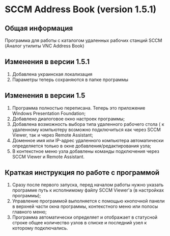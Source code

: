 # SCCM Address Book (version 1.5.1)
## Общая информация

Программа для работы с каталогом удаленных рабочих станций SCCM
(Аналог утилиты VNC Address Book)
## Изменения в версии 1.5.1

1. Добавлена украинская локализация
2. Параметры теперь сохраняются в папке программы

## Изменения в версии 1.5

1. Программа полностью переписана. Теперь это приложение Windows Presentation Foundation;
2. Добавлено диалоговое окно настроек программы;
3. Добавлена возможность выбора типа удаленного рабочего стола ( к удаленному компьютеру 
   возможно подключиться как через SCCM Viewer, так и через Remote Assistant;
4. Доменное имя или IP-адрес удаленного компьютера автоматически определяется только
   в окне добавления/редактирования узла;
5. В контекстное меню узла добавлены команды подключения через SCCM Viewer и Remote Assistant.

## Краткая инструкция по работе с программой

1. Сразу после первого запуска, перед началом работы нужно указать
   программе путь к исполнимому файлу SCCM Viewer'а (в настройках программы);
2. Управление программой выполняется с помощью кнопочной панели
   в верхней части окна программы, контекстного меню или полосы главного меню;
3. Программа автоматически определяет и отображает в статусной строке общее количество узлов
   в списке и последний узел к которому подключались.
